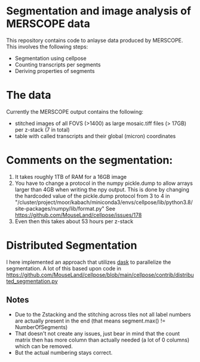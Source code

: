 # Segmentation and image analysis of MERSCOPE data
This repository contains code to anlayse data produced by MERSCOPE. This involves the following steps:

- Segmentation using cellpose
- Counting transcripts per segments
- Deriving properties of segments

# The data
Currently the MERSCOPE output contains the following:
- stitched images of all FOVS (>1400) as large mosaic.tiff files (> 17GB) per z-stack (7 in total)
- table with called transcripts and their global (micron) coordinates

# Comments on the segmentation:

1. It takes roughly 1TB of RAM for a 16GB image
2. You have to change a protocol in the numpy pickle.dump to allow arrays larger than 4GB when writing the npy output. This is done by changing the hardcoded value of the pickle.dump protocol from 3 to 4 in
"/cluster/project/moor/kabach/miniconda3/envs/cellpose/lib/python3.8/site-packages/numpy/lib/format.py"
See https://github.com/MouseLand/cellpose/issues/178
3. Even then this takes about 53 hours per z-stack

# Distributed Segmentation

I here implemented an approach that utilizes [dask](https://www.dask.org/]) to parallelize the segmentation.
A lot of this based upon code in https://github.com/MouseLand/cellpose/blob/main/cellpose/contrib/distributed_segmentation.py

## Notes
- Due to the Zstacking and the stitching across tiles not all label numbers are actually present in the end (that means segment.max() != NumberOfSegments)
- That doesn't not create any issues, just bear in mind that the count matrix then has more column than actually needed (a lot of 0 columns) which can be removed.
- But the actual numbering stays correct.
